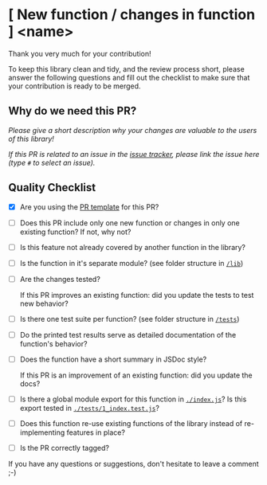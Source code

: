 # [ New function / changes in function ] \<name>

Thank you very much for your contribution!

To keep this library clean and tidy, and the review process short, please answer the following questions and fill out the checklist to make sure that your contribution is ready to be merged.

## Why do we need this PR?

_Please give a short description why your changes are valuable to the users of this library!_

_If this PR is related to an issue in the [issue tracker](https://github.com/frederikheld/deepstrike/issues), please link the issue here (type `#` to select an issue)._

## Quality Checklist

- [x] Are you using the [PR template](./docs/pull_request_template.md) for this PR?

- [ ] Does this PR include only one new function or changes in only one existing function? If not, why not?

- [ ] Is this feature not already covered by another function in the library?

- [ ] Is the function in it's separate module? (see folder structure in [`/lib`](../lib))

- [ ] Are the changes tested?
      
  If this PR improves an existing function: did you update the tests to test new behavior?

- [ ] Is there one test suite per function? (see folder structure in [`/tests`](../tests))

- [ ] Do the printed test results serve as detailed documentation of the function's behavior?

- [ ] Does the function have a short summary in JSDoc style?
      
  If this PR is an improvement of an existing function: did you update the docs?

- [ ] Is there a global module export for this function in [`./index.js`](./index.js)? Is this export tested in [`./tests/1_index.test.js`](./tests/1_index.test.js)?

- [ ] Does this function re-use existing functions of the library instead of re-implementing features in place?

- [ ] Is the PR correctly tagged?

If you have any questions or suggestions, don't hesitate to leave a comment ;-)

